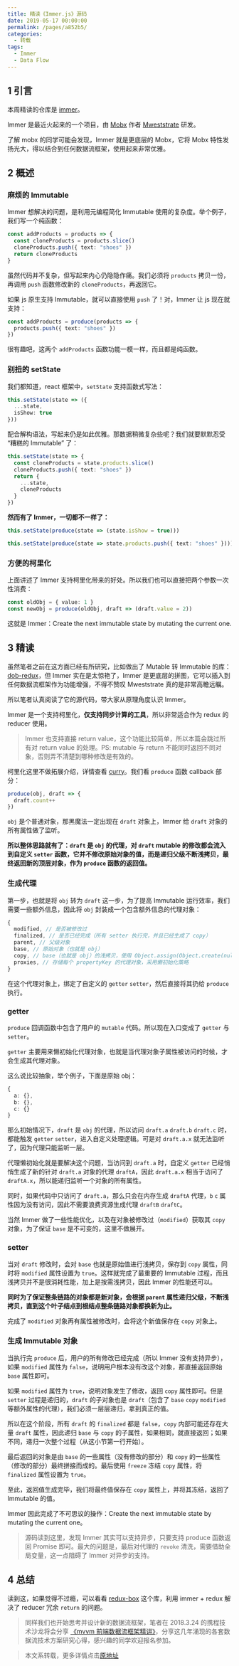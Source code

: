 ```yaml
---
title: 精读《Immer.js》源码
date: 2019-05-17 00:00:00
permalink: /pages/a852b5/
categories:
  - 转载
tags: 
  - Immer
  - Data Flow
---
```

## 1 引言
本周精读的仓库是 [immer](https://github.com/mweststrate/immer)。

Immer 是最近火起来的一个项目，由 [Mobx](https://github.com/mobxjs/mobx) 作者 [Mweststrate](https://github.com/mweststrate) 研发。

了解 mobx 的同学可能会发现，Immer 就是更底层的 Mobx，它将 Mobx 特性发扬光大，得以结合到任何数据流框架，使用起来非常优雅。

## 2 概述

### 麻烦的 Immutable

Immer 想解决的问题，是利用元编程简化 Immutable 使用的复杂度。举个例子，我们写一个纯函数：

```typescript
const addProducts = products => {
  const cloneProducts = products.slice()
  cloneProducts.push({ text: "shoes" })
  return cloneProducts
}
```

虽然代码并不复杂，但写起来内心仍隐隐作痛。我们必须将 `products` 拷贝一份，再调用 `push` 函数修改新的 `cloneProducts`，再返回它。

如果 js 原生支持 Immutable，就可以直接使用 `push` 了！对，Immer 让 js 现在就支持：

```typescript
const addProducts = produce(products => {
  products.push({ text: "shoes" })
})
```

很有趣吧，这两个 `addProducts` 函数功能一模一样，而且都是纯函数。

### 别扭的 setState

我们都知道，react 框架中，`setState` 支持函数式写法：

```typescript
this.setState(state => ({
  ...state,
  isShow: true
}))
```

配合解构语法，写起来仍是如此优雅。那数据稍微复杂些呢？我们就要默默忍受 “糟糕的 Immutable” 了：

```typescript
this.setState(state => {
  const cloneProducts = state.products.slice()
  cloneProducts.push({ text: "shoes" })
  return {
    ...state,
    cloneProducts
  }
})
```

**然而有了 Immer，一切都不一样了：**

```typescript
this.setState(produce(state => (state.isShow = true)))

this.setState(produce(state => state.products.push({ text: "shoes" })))
```

### 方便的柯里化

上面讲述了 Immer 支持柯里化带来的好处。所以我们也可以直接把两个参数一次性消费：

```typescript
const oldObj = { value: 1 }
const newObj = produce(oldObj, draft => (draft.value = 2))
```

这就是 Immer：Create the next immutable state by mutating the current one.

## 3 精读

虽然笔者之前在这方面已经有所研究，比如做出了 Mutable 转 Immutable 的库：[dob-redux](https://github.com/dobjs/dob-redux)，但 Immer 实在是太惊艳了，Immer 是更底层的拼图，它可以插入到任何数据流框架作为功能增强，不得不赞叹 Mweststrate 真的是非常高瞻远瞩。

所以笔者认真阅读了它的源代码，带大家从原理角度认识 Immer。

Immer 是一个支持柯里化，**仅支持同步计算的工具**，所以非常适合作为 redux 的 reducer 使用。

> Immer 也支持直接 return value，这个功能比较简单，所以本篇会跳过所有对 return value 的处理。PS: mutable 与 return 不能同时返回不同对象，否则弄不清楚到哪种修改是有效的。

柯里化这里不做拓展介绍，详情查看 [curry](https://github.com/dominictarr/curry)。我们看 `produce` 函数 callback 部分：

```typescript
produce(obj, draft => {
  draft.count++
})
```

`obj` 是个普通对象，那黑魔法一定出现在 `draft` 对象上，Immer 给 `draft` 对象的所有属性做了监听。

**所以整体思路就有了：`draft` 是 `obj` 的代理，对 `draft` mutable 的修改都会流入到自定义 `setter` 函数，它并不修改原始对象的值，而是递归父级不断浅拷贝，最终返回新的顶层对象，作为 `produce` 函数的返回值。**

### 生成代理

第一步，也就是将 `obj` 转为 `draft` 这一步，为了提高 Immutable 运行效率，我们需要一些额外信息，因此将 `obj` 封装成一个包含额外信息的代理对象：

```typescript
{
  modified, // 是否被修改过
  finalized, // 是否已经完成（所有 setter 执行完，并且已经生成了 copy）
  parent, // 父级对象
  base, // 原始对象（也就是 obj）
  copy, // base（也就是 obj）的浅拷贝，使用 Object.assign(Object.create(null), obj) 实现
  proxies, // 存储每个 propertyKey 的代理对象，采用懒初始化策略
}
```

在这个代理对象上，绑定了自定义的 `getter` `setter`，然后直接将其扔给 `produce` 执行。

### getter

`produce` 回调函数中包含了用户的 `mutable` 代码。所以现在入口变成了 `getter` 与 `setter`。

`getter` 主要用来懒初始化代理对象，也就是当代理对象子属性被访问的时候，才会生成其代理对象。

这么说比较抽象，举个例子，下面是原始 obj：

```typescript
{
  a: {},
  b: {},
  c: {}
}
```

那么初始情况下，`draft` 是 `obj` 的代理，所以访问 `draft.a` `draft.b` `draft.c` 时，都能触发 `getter` `setter`，进入自定义处理逻辑。可是对 `draft.a.x` 就无法监听了，因为代理只能监听一层。

代理懒初始化就是要解决这个问题，当访问到 `draft.a` 时，自定义 `getter` 已经悄悄生成了新的针对 `draft.a` 对象的代理 `draftA`，因此 `draft.a.x` 相当于访问了 `draftA.x`，所以能递归监听一个对象的所有属性。

同时，如果代码中只访问了 `draft.a`，那么只会在内存生成 `draftA` 代理，`b` `c` 属性因为没有访问，因此不需要浪费资源生成代理 `draftB` `draftC`。

当然 Immer 做了一些性能优化，以及在对象被修改过（`modified`）获取其 `copy` 对象，为了保证 `base` 是不可变的，这里不做展开。

### setter

当对 `draft` 修改时，会对 `base` 也就是原始值进行浅拷贝，保存到 `copy` 属性，同时将 `modified` 属性设置为 `true`。这样就完成了最重要的 Immutable 过程，而且浅拷贝并不是很消耗性能，加上是按需浅拷贝，因此 Immer 的性能还可以。

**同时为了保证整条链路的对象都是新对象，会根据 `parent` 属性递归父级，不断浅拷贝，直到这个叶子结点到根结点整条链路对象都换新为止。**

完成了 `modified` 对象再有属性被修改时，会将这个新值保存在 `copy` 对象上。

### 生成 Immutable 对象

当执行完 `produce` 后，用户的所有修改已经完成（所以 Immer 没有支持异步），如果 `modified` 属性为 `false`，说明用户根本没有改这个对象，那直接返回原始 `base` 属性即可。

如果 `modified` 属性为 `true`，说明对象发生了修改，返回 `copy` 属性即可。但是 `setter` 过程是递归的，`draft` 的子对象也是 `draft`（包含了 `base` `copy` `modified` 等额外属性的代理），我们必须一层层递归，拿到真正的值。

所以在这个阶段，所有 `draft` 的 `finalized` 都是 `false`，`copy` 内部可能还存在大量 `draft` 属性，因此递归 `base` 与 `copy` 的子属性，如果相同，就直接返回；如果不同，递归一次整个过程（从这小节第一行开始）。

最后返回的对象是由 `base` 的一些属性（没有修改的部分）和 `copy` 的一些属性（修改的部分）最终拼接而成的。最后使用 `freeze` 冻结 `copy` 属性，将 `finalized` 属性设置为 `true`。

至此，返回值生成完毕，我们将最终值保存在 `copy` 属性上，并将其冻结，返回了 Immutable 的值。

Immer 因此完成了不可思议的操作：Create the next immutable state by mutating the current one。

> 源码读到这里，发现 Immer 其实可以支持异步，只要支持 produce 函数返回 Promise 即可。最大的问题是，最后对代理的 `revoke` 清洗，需要借助全局变量，这一点阻碍了 Immer 对异步的支持。

## 4 总结

读到这，如果觉得不过瘾，可以看看 [redux-box](https://github.com/anish000kumar/redux-box) 这个库，利用 immer + redux 解决了 reducer 冗余 `return` 的问题。

> 同样我们也开始思考并设计新的数据流框架，笔者在 2018.3.24 的携程技术沙龙将会分享 [《mvvm 前端数据流框架精讲》](http://mp.weixin.qq.com/s/54BJPM7aldH6yq6qj2Yrpw)，分享这几年涌现的各套数据流技术方案研究心得，感兴趣的同学欢迎报名参加。


> 本文系转载，更多详情点击[原地址](https://github.com/dt-fe/weekly/blob/v2/048.%E7%B2%BE%E8%AF%BB%E3%80%8AImmer.js%E3%80%8B%E6%BA%90%E7%A0%81.md)